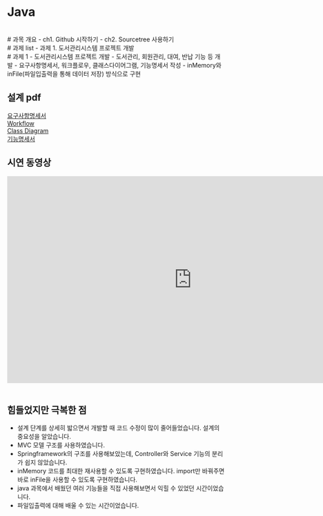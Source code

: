 # Java

<br>
# 과목 개요
 - ch1. Github 시작하기
 - ch2. Sourcetree 사용하기

<br>
# 과제 list
 - 과제 1. 도서관리시스템 프로젝트 개발

<br>
# 과제 1 - 도서관리시스템 프로젝트 개발
- 도서관리, 회원관리, 대여, 반납 기능 등 개발
- 요구사항명세서, 워크플로우, 클래스다이어그램, 기능명세서 작성
- inMemory와 inFile(파일입출력을 통해 데이터 저장) 방식으로 구현

## 설계 pdf 
[요구사항명세서](/java/1.도서관리시스템_요구사항명세서_inMemory&inFile공통)<br>
[Workflow](/java/2.도서관리시스템_Workflow_inMemory&inFile공통)<br>
[Class Diagram](/java/3.도서관리시스템_classdiagram_inMemory&inFile공통)<br>
[기능명세서](/java/4.도서관리시스템_기능명세서_inMemory&inFile공통)<br>

## 시연 동영상  
<iframe width="853" height="480" src="https://www.youtube.com/embed/VY9hLFkA3Q8" title="YouTube video player" frameborder="0" allow="accelerometer; autoplay; clipboard-write; encrypted-media; gyroscope; picture-in-picture" allowfullscreen></iframe>
<br><br>


## 힘들었지만 극복한 점
- 설계 단계를 상세히 밟으면서 개발할 때 코드 수정이 많이 줄어들었습니다. 설계의 중요성을 알았습니다.
- MVC 모델 구조를 사용하였습니다.
- Springframework의 구조를 사용해보았는데, Controller와 Service 기능의 분리가 쉽지 않았습니다.
- inMemory 코드를 최대한 재사용할 수 있도록 구현하였습니다. import만 바꿔주면 바로 inFile을 사용할 수 있도록 구현하였습니다.
- java 과목에서 배웠던 여러 기능들을 직접 사용해보면서 익힐 수 있었던 시간이었습니다.
- 파일입출력에 대해 배울 수 있는 시간이었습니다.
